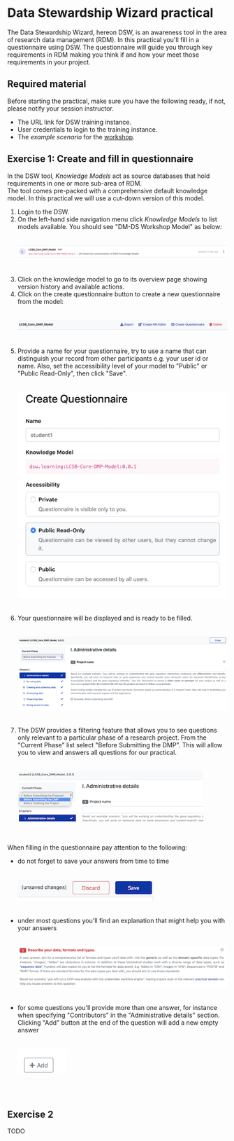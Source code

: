 # Data Stewardship Wizard practical


The Data Stewardship Wizard, hereon DSW, is an awareness tool in the area of research data management (RDM). 
In this practical you'll fill in a questionnaire using DSW. The questionnaire will guide you through key requirements in RDM making you think if and how your meet those requirements in your project.


## Required material

Before starting the practical, make sure you have the following ready, if not, please notify your session instructor.

* The URL link for DSW training instance.
* User credentials to login to the training instance.
* The _example scenario_ for the [workshop](https://github.com/elixir-luxembourg/DS-DM-training).


## Exercise 1: Create and fill in questionnaire

In the DSW tool, _Knowledge Models_ act as source databases that hold requirements in one or more sub-area of RDM.  
The tool comes pre-packed with a comprehensive default knowledge model. In this practical we will use a cut-down version of this model.


1. Login to the DSW.<br/>
2. On the left-hand side navigation menu click _Knowledge Models_ to list models available. You should see "DM-DS Workshop Model" as below: <br/> <br/><br/>![Alt](./list_workshop_km.png)<br/><br/><br/>
3. Click on the knowledge model to go to its overview page showing version history and available actions.<br/>
4. Click on the create questionnaire button to create a new questionnaire from the model: <br/><br/><br/>![Alt](./km_create_questnre_1.png)<br/><br/><br/>
5. Provide a name for your questionnaire, try to use a name that can distinguish your record from other participants e.g. your user id or name. Also, set the accessibility level of your model to "Public" or "Public Read-Only", then click "Save". <br/><br/><br/> ![Alt](./km_create_questnre_2.png)<br/><br/><br/>
6. Your questionnaire will be displayed and is ready to be filled. <br/><br/><br/> ![Alt](./fill_questnre_1.png)<br/><br/><br/>
7. The DSW provides a filtering feature that allows you to see questions only relevant to a particular phase of a research project. From the "Current Phase" list select "Before Submitting the DMP". This will allow you to view and answers all questions for our practical. <br/><br/><br/> ![Alt](./fill_questnre_2.png)<br/><br/><br/>

When filling in the questionnaire pay attention to the following:

 - do not forget to save your answers from time to time <br/><br/><br/>![Alt](./save_questnre.png)<br/><br/><br/>
 - under most questions you'll find an explanation that might help you with your answers <br/><br/><br/>![Alt](./questnre_hints.png)<br/><br/><br/>
 - for some questions you'll provide more than one answer, for instance when specifying "Contributors" in the "Administrative details" section. Clicking "Add" button at the end of the question will add a new empty answer <br/><br/><br/>![Alt](./add_answer.png)<br/><br/><br/>

## Exercise 2

TODO